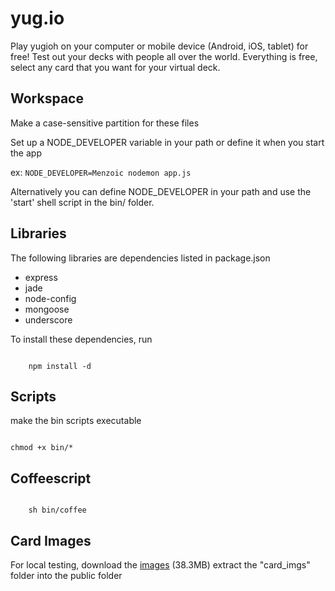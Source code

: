 yug.io 
======
Play yugioh on your computer or mobile device (Android, iOS, tablet) for free! Test out your decks with people all over the world. Everything is free, select any card that you want for your virtual deck.

Workspace
---
Make a case-sensitive partition for these files

Set up a NODE_DEVELOPER variable in your path or define it when you start the app

ex: <code>NODE_DEVELOPER=Menzoic nodemon app.js</code>

Alternatively you can define NODE_DEVELOPER in your path and use the 'start' shell script in the bin/ folder. 


Libraries
---
The following libraries are dependencies listed in package.json

* express
* jade
* node-config
* mongoose
* underscore

To install these dependencies, run

<code>
	npm install -d
</code>

Scripts
--
make the bin scripts executable

<code>
chmod +x bin/*
</code>

Coffeescript
--
<code>
	sh bin/coffee
</code>

Card Images
--
For local testing, download the [images](http://yug.io/card_imgs.tar.gz) (38.3MB) extract the "card_imgs" folder into the public folder
